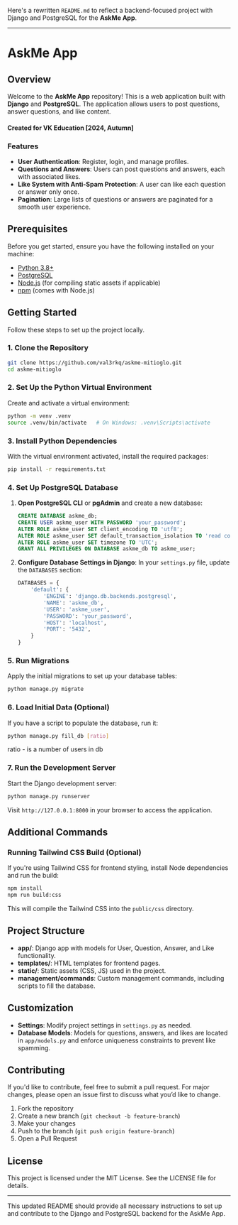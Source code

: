 Here's a rewritten `README.md` to reflect a backend-focused project with Django and PostgreSQL for the **AskMe App**.

---

# AskMe App

## Overview

Welcome to the **AskMe App** repository! This is a web application built with **Django** and **PostgreSQL**. The application allows users to post questions, answer questions, and like content.

#### Created for VK Education [2024, Autumn]

### Features
- **User Authentication**: Register, login, and manage profiles.
- **Questions and Answers**: Users can post questions and answers, each with associated likes.
- **Like System with Anti-Spam Protection**: A user can like each question or answer only once.
- **Pagination**: Large lists of questions or answers are paginated for a smooth user experience.

## Prerequisites

Before you get started, ensure you have the following installed on your machine:

- [Python 3.8+](https://www.python.org/downloads/)
- [PostgreSQL](https://www.postgresql.org/download/)
- [Node.js](https://nodejs.org/en/) (for compiling static assets if applicable)
- [npm](https://www.npmjs.com/) (comes with Node.js)

## Getting Started

Follow these steps to set up the project locally.

### 1. Clone the Repository

```bash
git clone https://github.com/val3rkq/askme-mitioglo.git
cd askme-mitioglo
```

### 2. Set Up the Python Virtual Environment

Create and activate a virtual environment:

```bash
python -m venv .venv
source .venv/bin/activate   # On Windows: .venv\Scripts\activate
```

### 3. Install Python Dependencies

With the virtual environment activated, install the required packages:

```bash
pip install -r requirements.txt
```

### 4. Set Up PostgreSQL Database

1. **Open PostgreSQL CLI** or **pgAdmin** and create a new database:
   ```sql
   CREATE DATABASE askme_db;
   CREATE USER askme_user WITH PASSWORD 'your_password';
   ALTER ROLE askme_user SET client_encoding TO 'utf8';
   ALTER ROLE askme_user SET default_transaction_isolation TO 'read committed';
   ALTER ROLE askme_user SET timezone TO 'UTC';
   GRANT ALL PRIVILEGES ON DATABASE askme_db TO askme_user;
   ```

2. **Configure Database Settings in Django**:
   In your `settings.py` file, update the `DATABASES` section:

   ```python
   DATABASES = {
       'default': {
           'ENGINE': 'django.db.backends.postgresql',
           'NAME': 'askme_db',
           'USER': 'askme_user',
           'PASSWORD': 'your_password',
           'HOST': 'localhost',
           'PORT': '5432',
       }
   }
   ```

### 5. Run Migrations

Apply the initial migrations to set up your database tables:

```bash
python manage.py migrate
```

### 6. Load Initial Data (Optional)

If you have a script to populate the database, run it:

```bash
python manage.py fill_db [ratio]
```

ratio - is a number of users in db

### 7. Run the Development Server

Start the Django development server:

```bash
python manage.py runserver
```

Visit `http://127.0.0.1:8000` in your browser to access the application.

## Additional Commands

### Running Tailwind CSS Build (Optional)

If you're using Tailwind CSS for frontend styling, install Node dependencies and run the build:

```bash
npm install
npm run build:css
```

This will compile the Tailwind CSS into the `public/css` directory.

## Project Structure

- **app/**: Django app with models for User, Question, Answer, and Like functionality.
- **templates/**: HTML templates for frontend pages.
- **static/**: Static assets (CSS, JS) used in the project.
- **management/commands**: Custom management commands, including scripts to fill the database.

## Customization

- **Settings**: Modify project settings in `settings.py` as needed.
- **Database Models**: Models for questions, answers, and likes are located in `app/models.py` and enforce uniqueness constraints to prevent like spamming.

## Contributing

If you'd like to contribute, feel free to submit a pull request. For major changes, please open an issue first to discuss what you’d like to change.

1. Fork the repository
2. Create a new branch (`git checkout -b feature-branch`)
3. Make your changes
4. Push to the branch (`git push origin feature-branch`)
5. Open a Pull Request

## License

This project is licensed under the MIT License. See the LICENSE file for details.

---

This updated README should provide all necessary instructions to set up and contribute to the Django and PostgreSQL backend for the AskMe App.